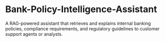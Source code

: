 # Bank-Policy-Intelligence-Assistant
A RAG-powered assistant that retrieves and explains internal banking policies, compliance requirements, and regulatory guidelines to customer support agents or analysts.
